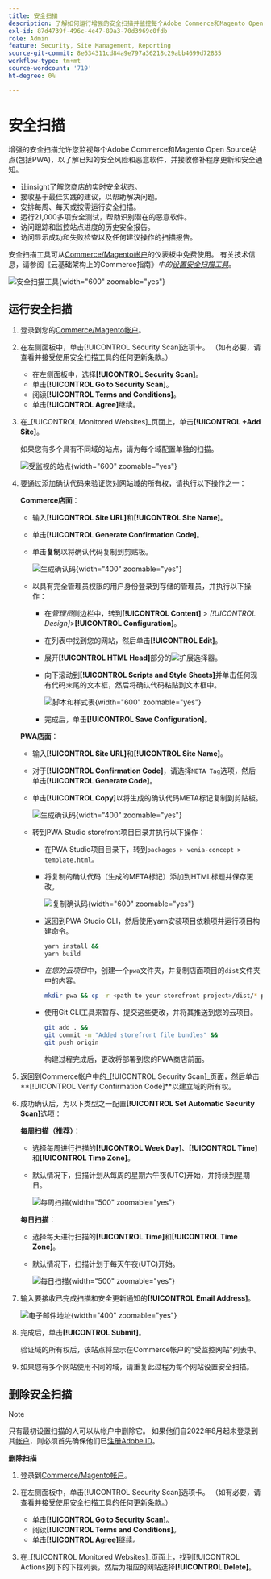 ```yaml
---
title: 安全扫描
description: 了解如何运行增强的安全扫描并监控每个Adobe Commerce和Magento Open Source站点。
exl-id: 87d4739f-496c-4e47-89a3-70d3969c0fdb
role: Admin
feature: Security, Site Management, Reporting
source-git-commit: 8e634311cd84a9e797a36218c29abb4699d72835
workflow-type: tm+mt
source-wordcount: '719'
ht-degree: 0%

---
```


# 安全扫描

增强的安全扫描允许您监视每个Adobe Commerce和Magento Open Source站点(包括PWA)，以了解已知的安全风险和恶意软件，并接收修补程序更新和安全通知。

- 让insight了解您商店的实时安全状态。
- 接收基于最佳实践的建议，以帮助解决问题。
- 安排每周、每天或按需运行安全扫描。
- 运行21,000多项安全测试，帮助识别潜在的恶意软件。
- 访问跟踪和监控站点进度的历史安全报告。
- 访问显示成功和失败检查以及任何建议操作的扫描报告。

安全扫描工具可从[Commerce/Magento帐户](../getting-started/commerce-account-create.md)的仪表板中免费使用。 有关技术信息，请参阅《云基础架构上的Commerce指南》_中的[设置安全扫描工具](https://experienceleague.adobe.com/docs/commerce-cloud-service/user-guide/launch/overview.html#set-up-the-security-scan-tool)_。

![安全扫描工具](./assets/magento-security-scan.png){width="600" zoomable="yes"}

## 运行安全扫描

1. 登录到您的[Commerce/Magento帐户](../getting-started/commerce-account-create.md)。

1. 在左侧面板中，单击[!UICONTROL Security Scan]选项卡。 （如有必要，请查看并接受使用安全扫描工具的任何更新条款。）

   - 在左侧面板中，选择&#x200B;**[!UICONTROL Security Scan]**。
   - 单击&#x200B;**[!UICONTROL Go to Security Scan]**。
   - 阅读&#x200B;**[!UICONTROL Terms and Conditions]**。
   - 单击&#x200B;**[!UICONTROL Agree]**&#x200B;继续。

1. 在&#x200B;_[!UICONTROL Monitored Websites]_页面上，单击&#x200B;**[!UICONTROL +Add Site]**。

   如果您有多个具有不同域的站点，请为每个域配置单独的扫描。

   ![受监视的站点](./assets/monitored-website.png){width="600" zoomable="yes"}

1. 要通过添加确认代码来验证您对网站域的所有权，请执行以下操作之一：

   **Commerce店面**：

   - 输入&#x200B;**[!UICONTROL Site URL]**&#x200B;和&#x200B;**[!UICONTROL Site Name]**。
   - 单击&#x200B;**[!UICONTROL Generate Confirmation Code]**。
   - 单击&#x200B;**复制**&#x200B;以将确认代码复制到剪贴板。

     ![生成确认码](./assets/scan-site1.png){width="400" zoomable="yes"}

   - 以具有完全管理员权限的用户身份登录到存储的管理员，并执行以下操作：

      - 在&#x200B;_管理员_&#x200B;侧边栏中，转到&#x200B;**[!UICONTROL Content]** > _[!UICONTROL Design]_>**[!UICONTROL Configuration]**。
      - 在列表中找到您的网站，然后单击&#x200B;**[!UICONTROL Edit]**。
      - 展开&#x200B;**[!UICONTROL HTML Head]**&#x200B;部分的![扩展选择器](../assets/icon-display-expand.png)。
      - 向下滚动到&#x200B;**[!UICONTROL Scripts and Style Sheets]**&#x200B;并单击任何现有代码末尾的文本框，然后将确认代码粘贴到文本框中。

        ![脚本和样式表](./assets/scan-paste-code.png){width="600" zoomable="yes"}

      - 完成后，单击&#x200B;**[!UICONTROL Save Configuration]**。

   **PWA店面**：

   - 输入&#x200B;**[!UICONTROL Site URL]**&#x200B;和&#x200B;**[!UICONTROL Site Name]**。

   - 对于&#x200B;**[!UICONTROL Confirmation Code]**，请选择`META Tag`选项，然后单击&#x200B;**[!UICONTROL Generate Code]**。

   - 单击&#x200B;**[!UICONTROL Copy]**&#x200B;以将生成的确认代码META标记复制到剪贴板。

     ![生成确认码](./assets/scan-site2.png){width="400" zoomable="yes"}

   - 转到PWA Studio storefront项目目录并执行以下操作：

      - 在PWA Studio项目目录下，转到`packages > venia-concept > template.html`。
      - 将复制的确认代码（生成的META标记）添加到HTML标题并保存更改。

        ![复制确认码](./assets/code-pwa.png){width="600" zoomable="yes"}

      - 返回到PWA Studio CLI，然后使用yarn安装项目依赖项并运行项目构建命令。

        ```sh
        yarn install &&
        yarn build
        ```

      - *在您的云项目*&#x200B;中，创建一个`pwa`文件夹，并复制店面项目的`dist`文件夹中的内容。

        ```sh
        mkdir pwa && cp -r <path to your storefront project>/dist/* pwa
        ```

      - 使用Git CLI工具来暂存、提交这些更改，并将其推送到您的云项目。

        ```sh
        git add . &&
        git commit -m "Added storefront file bundles" &&
        git push origin
        ```

        构建过程完成后，更改将部署到您的PWA商店前面。

1. 返回到Commerce帐户中的&#x200B;_[!UICONTROL Security Scan]_页面，然后单击&#x200B;**[!UICONTROL Verify Confirmation Code]**以建立域的所有权。

1. 成功确认后，为以下类型之一配置&#x200B;**[!UICONTROL Set Automatic Security Scan]**&#x200B;选项：

   **每周扫描（推荐）**：

   - 选择每周进行扫描的&#x200B;**[!UICONTROL Week Day]**、**[!UICONTROL Time]**&#x200B;和&#x200B;**[!UICONTROL Time Zone]**。
   - 默认情况下，扫描计划从每周的星期六午夜(UTC)开始，并持续到星期日。

     ![每周扫描](./assets/scan-weekly.png){width="500" zoomable="yes"}

   **每日扫描**：

   - 选择每天进行扫描的&#x200B;**[!UICONTROL Time]**&#x200B;和&#x200B;**[!UICONTROL Time Zone]**。
   - 默认情况下，扫描计划于每天午夜(UTC)开始。

     ![每日扫描](./assets/scan-daily.png){width="500" zoomable="yes"}

1. 输入要接收已完成扫描和安全更新通知的&#x200B;**[!UICONTROL Email Address]**。

   ![电子邮件地址](./assets/scan-notification-email.png){width="400" zoomable="yes"}

1. 完成后，单击&#x200B;**[!UICONTROL Submit]**。

   验证域的所有权后，该站点将显示在Commerce帐户的“受监控网站”列表中。

1. 如果您有多个网站使用不同的域，请重复此过程为每个网站设置安全扫描。

## 删除安全扫描

>[!NOTE]
>
>只有最初设置扫描的人可以从帐户中删除它。 如果他们自2022年8月起未登录到其[帐户](https://account.magento.com)，则必须首先确保他们已[注册Adobe ID](https://account.magento.com)。

**删除扫描**

1. 登录到[Commerce/Magento帐户](../getting-started/commerce-account-create.md)。

1. 在左侧面板中，单击[!UICONTROL Security Scan]选项卡。 （如有必要，请查看并接受使用安全扫描工具的任何更新条款。）

   - 单击&#x200B;**[!UICONTROL Go to Security Scan]**。
   - 阅读&#x200B;**[!UICONTROL Terms and Conditions]**。
   - 单击&#x200B;**[!UICONTROL Agree]**&#x200B;继续。

1. 在&#x200B;_[!UICONTROL Monitored Websites]_页面上，找到[!UICONTROL Actions]列下的下拉列表，然后为相应的网站选择&#x200B;**[!UICONTROL Delete]**。
